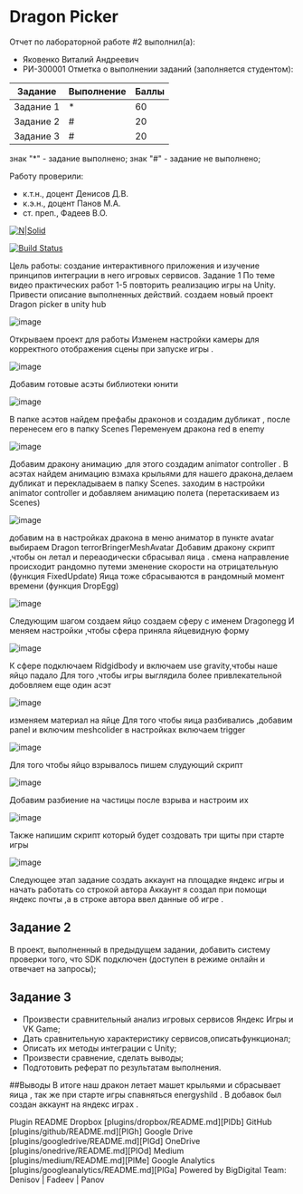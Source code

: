 # Dragon Picker
Отчет по лабораторной работе #2 выполнил(а):
- Яковенко Виталий Андреевич
- РИ-300001
Отметка о выполнении заданий (заполняется студентом):

| Задание | Выполнение | Баллы |
| ------ | ------ | ------ |
| Задание 1 | * | 60 |
| Задание 2 | # | 20 |
| Задание 3 | # | 20 |

знак "*" - задание выполнено; знак "#" - задание не выполнено;

Работу проверили:
- к.т.н., доцент Денисов Д.В.
- к.э.н., доцент Панов М.А.
- ст. преп., Фадеев В.О.

[![N|Solid](https://cldup.com/dTxpPi9lDf.thumb.png)](https://nodesource.com/products/nsolid)

[![Build Status](https://travis-ci.org/joemccann/dillinger.svg?branch=master)](https://travis-ci.org/joemccann/dillinger)

Цель работы: создание интерактивного приложения и изучение принципов
интеграции в него игровых сервисов.
Задание 1
По теме видео практических работ 1-5 повторить реализацию игры на Unity.
Привести описание выполненных действий.
создаем новый проект Dragon picker в unity hub 

![image](https://github.com/kiitiik/DA-in-GameDev-lab1/blob/main/img/Снимок%20экрана%202022-10-11%20163502.png)

Открываем проект для работы 
Изменем настройки камеры для корректного отображения сцены при запуске игры .

![image](https://github.com/kiitiik/DA-in-GameDev-lab1/blob/main/img/2.png)

Добавим готовые асэты библиотеки юнити 

![image](https://github.com/kiitiik/DA-in-GameDev-lab1/blob/main/img/3.png)

В папке асэтов найдем префабы драконов и создадим дубликат , после перенесем его в папку Scenes
Переменуем дракона red в enemy 

![image](https://github.com/kiitiik/DA-in-GameDev-lab1/blob/main/img/4.png)

Добавим дракону анимацию ,для этого создадим animator controller .
В асэтах найдем анимацию взмаха крыльями для нашего дракона,делаем дубликат и перекладываем в папку Scenes.
заходим в настройки animator controller и добавляем анимацию полета (перетаскиваем из Scenes)

![image](https://github.com/kiitiik/DA-in-GameDev-lab1/blob/main/img/5.png)

добавим на
в настройках дракона в меню аниматор в пункте avatar выбираем Dragon terrorBringerMeshAvatar
Добавим дракону скрипт ,чтобы он летал и переаодически сбрасывал яица .
смена направление происходит рандомно путеми зменение скорости на отрицательную (функция FixedUpdate)
Яица тоже сбрасываются в рандомный момент времени (функция DropEgg)

![image](https://github.com/kiitiik/DA-in-GameDev-lab1/blob/main/img/7.png)

Следующим шагом создаем яйцо 
создаем сферу с именем Dragonegg И меняем настройки ,чтобы сфера приняла яйцевидную форму 

![image](https://github.com/kiitiik/DA-in-GameDev-lab1/blob/main/img/6.png)

К сфере подключаем Ridgidbody и включаем use gravity,чтобы наше яйцо падало 
Для того ,чтобы игры выглядила более привлекательной добовляем еще один асэт 

![image](https://github.com/kiitiik/DA-in-GameDev-lab1/blob/main/img/8.png)

изменяем материал на яйце
Для того чтобы яица разбивались ,добавим panel и включим meshcolider в настройках включаем trigger

![image](https://github.com/kiitiik/DA-in-GameDev-lab1/blob/main/img/9.png)

Для того чтобы яйцо взрывалось пишем слудующий скрипт 

![image](https://github.com/kiitiik/DA-in-GameDev-lab1/blob/main/img/10.png)

Добавим разбиение на частицы после взрыва и настроим их 

![image](https://github.com/kiitiik/DA-in-GameDev-lab1/blob/main/img/11.png)

Также напишим скрипт который будет создовать три щиты при старте игры 

![image](https://github.com/kiitiik/DA-in-GameDev-lab1/blob/main/img/12.png)


Следующее этап задание создать аккаунт на площадке яндекс игры и начать работать со строкой автора 
Аккаунт я создал при помощи яндекс почты ,а в строке автора ввел данные об игре .
## Задание 2
В проект, выполненный в предыдущем задании, добавить систему проверки
того, что SDK подключен (доступен в режиме онлайн и отвечает на запросы);
## Задание 3
- Произвести сравнительный анализ игровых сервисов Яндекс Игры и VK Game;
- Дать сравнительную характеристику сервисов,описатьфункционал;
- Описать их методы интеграции с Unity;
- Произвести сравнение, сделать выводы;
- Подготовить реферат по результатам выполнения.



##Выводы
В итоге наш дракон летает машет крыльями и сбрасывает яица , так же при старте игры спавняться energyshild .
В добавок был создан аккаунт на яндекс играх .

Plugin	README
Dropbox	[plugins/dropbox/README.md][PlDb]
GitHub	[plugins/github/README.md][PlGh]
Google Drive	[plugins/googledrive/README.md][PlGd]
OneDrive	[plugins/onedrive/README.md][PlOd]
Medium	[plugins/medium/README.md][PlMe]
Google Analytics	[plugins/googleanalytics/README.md][PlGa]
Powered by
BigDigital Team: Denisov | Fadeev | Panov
